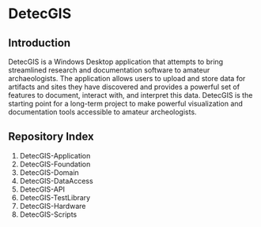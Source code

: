 # DetecGIS
## Introduction

DetecGIS is a Windows Desktop application that attempts to bring streamlined research and documentation software to amateur archaeologists. The application allows users to upload and store data for artifacts and sites they have discovered and provides a powerful set of features to document, interact with, and interpret this data. DetecGIS is the starting point for a long-term project to make powerful visualization and documentation tools accessible to amateur archeologists.

## Repository Index
1. DetecGIS-Application
2. DetecGIS-Foundation
3. DetecGIS-Domain
4. DetecGIS-DataAccess
5. DetecGIS-API
6. DetecGIS-TestLibrary
7. DetecGIS-Hardware
8. DetecGIS-Scripts
